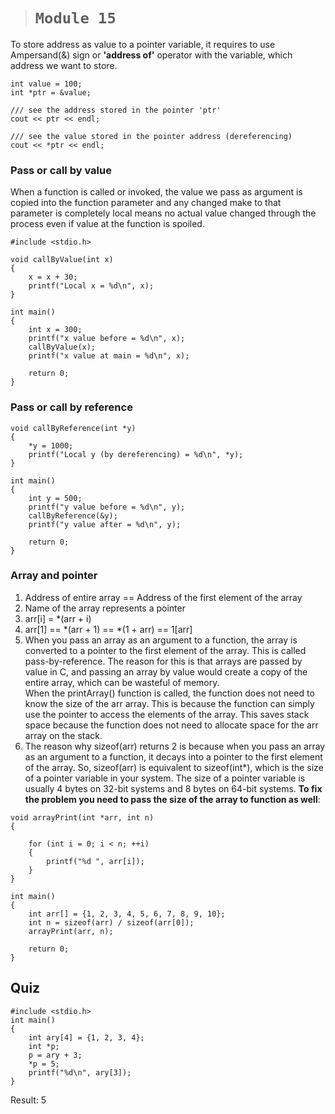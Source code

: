 > # ```Module 15```

To store address as value to a pointer variable, it requires to use Ampersand(&) sign or **'address of'** operator with the variable, which address we want to store.

```
int value = 100;
int *ptr = &value;

/// see the address stored in the pointer 'ptr'
cout << ptr << endl;

/// see the value stored in the pointer address (dereferencing)
cout << *ptr << endl;
```

### **Pass or call by value**

When a function is called or invoked, the value we pass as argument is copied into the function parameter and any changed make to that parameter is completely local means no actual value changed through the process even if value at the function is spoiled.

```
#include <stdio.h>

void callByValue(int x)
{
    x = x + 30;
    printf("Local x = %d\n", x);
}

int main()
{
    int x = 300;
    printf("x value before = %d\n", x);
    callByValue(x);
    printf("x value at main = %d\n", x);

    return 0;
}
```

### **Pass or call by reference**

```
void callByReference(int *y)
{
    *y = 1000;
    printf("Local y (by dereferencing) = %d\n", *y);
}

int main()
{
    int y = 500;
    printf("y value before = %d\n", y);
    callByReference(&y);
    printf("y value after = %d\n", y);

    return 0;
}
```

### **Array and pointer**

1. Address of entire array == Address of the first element of the array
2. Name of the array represents a pointer
3. arr[i] = *(arr + i)
4. arr[1] == *(arr + 1) == *(1 + arr) == 1[arr]
5. When you pass an array as an argument to a function, the array is converted to a pointer to the first element of the array. This is called pass-by-reference. The reason for this is that arrays are passed by value in C, and passing an array by value would create a copy of the entire array, which can be wasteful of memory.  
When the printArray() function is called, the function does not need to know the size of the arr array. This is because the function can simply use the pointer to access the elements of the array. This saves stack space because the function does not need to allocate space for the arr array on the stack.
6. The reason why sizeof(arr) returns 2 is because when you pass an array as an argument to a function, it decays into a pointer to the first element of the array. So, sizeof(arr) is equivalent to sizeof(int*), which is the size of a pointer variable in your system. The size of a pointer variable is usually 4 bytes on 32-bit systems and 8 bytes on 64-bit systems. 
**To fix the problem you need to pass the size of the array to function as well**:  

```
void arrayPrint(int *arr, int n)
{

    for (int i = 0; i < n; ++i)
    {
        printf("%d ", arr[i]);
    }
}

int main()
{
    int arr[] = {1, 2, 3, 4, 5, 6, 7, 8, 9, 10};
    int n = sizeof(arr) / sizeof(arr[0]);
    arrayPrint(arr, n);

    return 0;
}
```

## Quiz
```
#include <stdio.h>
int main()
{
    int ary[4] = {1, 2, 3, 4};
    int *p;
    p = ary + 3;
    *p = 5;
    printf("%d\n", ary[3]);
}

```
Result: 5